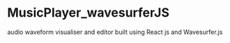 # MusicPlayer_wavesurferJS
audio waveform visualiser and editor built using React js and Wavesurfer.js
